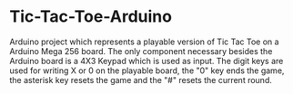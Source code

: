 # Tic-Tac-Toe-Arduino
Arduino project which represents a playable version of Tic Tac Toe on a Arduino Mega 256 board. The only component necessary besides the Arduino board is a 4X3 Keypad which is used as
input. The digit keys are used for writing X or 0 on the playable board, the "0" key ends the game, the asterisk key resets the game and the "#" resets the current round.

